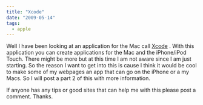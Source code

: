```yaml
---
title: "Xcode"
date: "2009-05-14"
tags:
  - apple
---
```


Well I have been looking at an application for the Mac call [Xcode](https://developer.apple.com/TOOLS/xcode/) . With this application you can create applications for the Mac and the iPhone/iPod Touch. There might be more but at this time I am not aware since I am just starting. So the reason I want to get into this is cause I think it would be cool to make some of my webpages an app that can go on the iPhone or a my Macs. So I will post a part 2 of this with more information.

If anyone has any tips or good sites that can help me with this please post a comment. Thanks.

